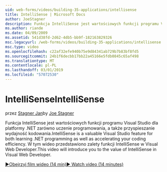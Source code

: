```yaml
---
uid: web-forms/videos/building-35-applications/intellisense
title: IntelliSense | Microsoft Docs
author: JoeStagner
description: Funkcja IntelliSense jest wartościowych funkcji programu Visual Studio dla platformy .NET zarówno uczenie programowania, a także przyspieszanie wydajność kodowania. Zostaną wprowadzone w tym wideo...
ms.author: riande
ms.date: 04/09/2009
ms.assetid: 541d38fd-2d62-4db5-bb9f-182163829326
msc.legacyurl: /web-forms/videos/building-35-applications/intellisense
msc.type: video
ms.openlocfilehash: c22af32efe940b75e9d84341ab729b7b83bf8fd5
ms.sourcegitcommit: 24b1f6decbb17bb22a45166e5fdb0845c65af498
ms.translationtype: MT
ms.contentlocale: pl-PL
ms.lasthandoff: 03/01/2019
ms.locfileid: "57072530"
---
```

<a name="intellisense"></a><span data-ttu-id="3cc6a-104">IntelliSense</span><span class="sxs-lookup"><span data-stu-id="3cc6a-104">IntelliSense</span></span>
====================
<span data-ttu-id="3cc6a-105">przez [Stagner Jan](https://github.com/JoeStagner)</span><span class="sxs-lookup"><span data-stu-id="3cc6a-105">by [Joe Stagner](https://github.com/JoeStagner)</span></span>

<span data-ttu-id="3cc6a-106">Funkcja IntelliSense jest wartościowych funkcji programu Visual Studio dla platformy .NET zarówno uczenie programowania, a także przyspieszanie wydajność kodowania.</span><span class="sxs-lookup"><span data-stu-id="3cc6a-106">IntelliSense is a valuable Visual Studio feature for both learning .NET programming as well as accelerating your coding efficiency.</span></span> <span data-ttu-id="3cc6a-107">W tym wideo przedstawiono zalety funkcji IntelliSense w Visual Web Developer.</span><span class="sxs-lookup"><span data-stu-id="3cc6a-107">This video will introduce you to the value of IntelliSense in Visual Web Developer.</span></span>

[<span data-ttu-id="3cc6a-108">&#9654;Obejrzyj film wideo (14 min)</span><span class="sxs-lookup"><span data-stu-id="3cc6a-108">&#9654; Watch video (14 minutes)</span></span>](https://channel9.msdn.com/Blogs/ASP-NET-Site-Videos/intellisense)

